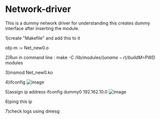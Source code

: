 # Network-driver
This is a dummy network driver for understanding 
this creates dummy interface after inserting the module.

1)create "Makefile" and add this to it

obj-m := Net_new0.o

2)Run in command line :
make -C /lib/modules/$(uname -r)/build M=$PWD modules

3)insmod Net_new0.ko


4)ifconfig
![image](https://user-images.githubusercontent.com/31912867/219359222-455b1dd0-d959-4780-bdaa-4ed6fcbcf7ee.png)


5)assign ip address
ifconfig dummy0 192.162.10.0
![image](https://user-images.githubusercontent.com/31912867/219359539-4eea6faa-6b9b-4a08-afe2-953a7e6c0c56.png)

6)ping this ip

7)check logs using dmesg 
